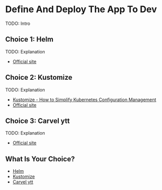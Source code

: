 # Define And Deploy The App To Dev

TODO: Intro

## Choice 1: Helm

TODO: Explanation

* [Official site](https://helm.sh)

## Choice 2: Kustomize

TODO: Explanation

* [Kustomize - How to Simplify Kubernetes Configuration Management](https://youtu.be/Twtbg6LFnAg)
* [Official site](https://kustomize.io)

## Choice 3: Carvel ytt

TODO: Explanation

* [Official site](https://carvel.dev)

## What Is Your Choice?

* [Helm](helm.md)
* [Kustomize](kustomize.md)
* [Carvel ytt](carvel-ytt.md)